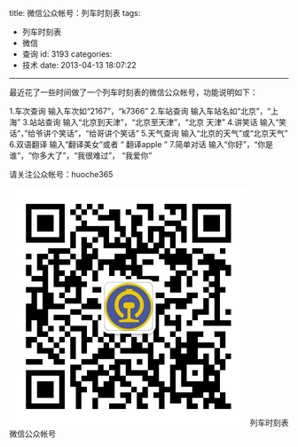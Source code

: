 title: 微信公众帐号：列车时刻表
tags:
  - 列车时刻表
  - 微信
  - 查询
id: 3193
categories:
  - 技术
date: 2013-04-13 18:07:22
---

最近花了一些时间做了一个列车时刻表的微信公众帐号，功能说明如下：

1.车次查询
输入车次如“2167”，“k7366”
2.车站查询
输入车站名如“北京”，“上海”
3.站站查询
输入“北京到天津”，“北京至天津”，“北京 天津”
4.讲笑话
输入“笑话”，”给爷讲个笑话“，“给哥讲个笑话”
5.天气查询
输入“北京的天气”或“北京天气”
6.双语翻译
输入“翻译美女”或者 “ 翻译apple ”
7.简单对话
输入“你好”，“你是谁”，“你多大了”，“我很难过”， “我爱你”

请关注公众帐号：huoche365

[![qr-lieche](/wp-content/uploads/2013/04/qr-lieche.jpg "列车时刻表微信公众帐号")](/3193.html/qr-lieche) 列车时刻表微信公众帐号
